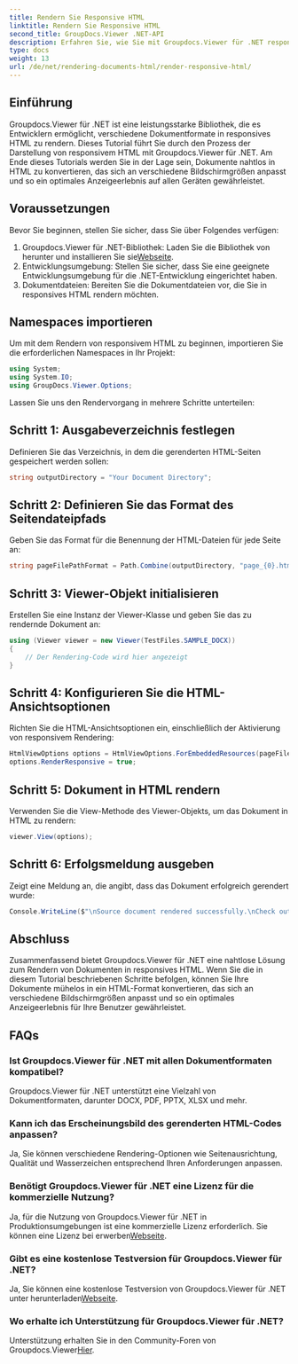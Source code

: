```yaml
---
title: Rendern Sie Responsive HTML
linktitle: Rendern Sie Responsive HTML
second_title: GroupDocs.Viewer .NET-API
description: Erfahren Sie, wie Sie mit Groupdocs.Viewer für .NET responsives HTML rendern und so ein optimales Anzeigeerlebnis auf allen Geräten gewährleisten.
type: docs
weight: 13
url: /de/net/rendering-documents-html/render-responsive-html/
---
```

## Einführung
Groupdocs.Viewer für .NET ist eine leistungsstarke Bibliothek, die es Entwicklern ermöglicht, verschiedene Dokumentformate in responsives HTML zu rendern. Dieses Tutorial führt Sie durch den Prozess der Darstellung von responsivem HTML mit Groupdocs.Viewer für .NET. Am Ende dieses Tutorials werden Sie in der Lage sein, Dokumente nahtlos in HTML zu konvertieren, das sich an verschiedene Bildschirmgrößen anpasst und so ein optimales Anzeigeerlebnis auf allen Geräten gewährleistet.
## Voraussetzungen
Bevor Sie beginnen, stellen Sie sicher, dass Sie über Folgendes verfügen:
1.  Groupdocs.Viewer für .NET-Bibliothek: Laden Sie die Bibliothek von herunter und installieren Sie sie[Webseite](https://releases.groupdocs.com/viewer/net/).
2. Entwicklungsumgebung: Stellen Sie sicher, dass Sie eine geeignete Entwicklungsumgebung für die .NET-Entwicklung eingerichtet haben.
3. Dokumentdateien: Bereiten Sie die Dokumentdateien vor, die Sie in responsives HTML rendern möchten.

## Namespaces importieren
Um mit dem Rendern von responsivem HTML zu beginnen, importieren Sie die erforderlichen Namespaces in Ihr Projekt:
```csharp
using System;
using System.IO;
using GroupDocs.Viewer.Options;
```

Lassen Sie uns den Rendervorgang in mehrere Schritte unterteilen:
## Schritt 1: Ausgabeverzeichnis festlegen
Definieren Sie das Verzeichnis, in dem die gerenderten HTML-Seiten gespeichert werden sollen:
```csharp
string outputDirectory = "Your Document Directory";
```
## Schritt 2: Definieren Sie das Format des Seitendateipfads
Geben Sie das Format für die Benennung der HTML-Dateien für jede Seite an:
```csharp
string pageFilePathFormat = Path.Combine(outputDirectory, "page_{0}.html");
```
## Schritt 3: Viewer-Objekt initialisieren
Erstellen Sie eine Instanz der Viewer-Klasse und geben Sie das zu rendernde Dokument an:
```csharp
using (Viewer viewer = new Viewer(TestFiles.SAMPLE_DOCX))
{
    // Der Rendering-Code wird hier angezeigt
}
```
## Schritt 4: Konfigurieren Sie die HTML-Ansichtsoptionen
Richten Sie die HTML-Ansichtsoptionen ein, einschließlich der Aktivierung von responsivem Rendering:
```csharp
HtmlViewOptions options = HtmlViewOptions.ForEmbeddedResources(pageFilePathFormat);
options.RenderResponsive = true;
```
## Schritt 5: Dokument in HTML rendern
Verwenden Sie die View-Methode des Viewer-Objekts, um das Dokument in HTML zu rendern:
```csharp
viewer.View(options);
```
## Schritt 6: Erfolgsmeldung ausgeben
Zeigt eine Meldung an, die angibt, dass das Dokument erfolgreich gerendert wurde:
```csharp
Console.WriteLine($"\nSource document rendered successfully.\nCheck output in {outputDirectory}.");
```

## Abschluss
Zusammenfassend bietet Groupdocs.Viewer für .NET eine nahtlose Lösung zum Rendern von Dokumenten in responsives HTML. Wenn Sie die in diesem Tutorial beschriebenen Schritte befolgen, können Sie Ihre Dokumente mühelos in ein HTML-Format konvertieren, das sich an verschiedene Bildschirmgrößen anpasst und so ein optimales Anzeigeerlebnis für Ihre Benutzer gewährleistet.
## FAQs
### Ist Groupdocs.Viewer für .NET mit allen Dokumentformaten kompatibel?
Groupdocs.Viewer für .NET unterstützt eine Vielzahl von Dokumentformaten, darunter DOCX, PDF, PPTX, XLSX und mehr.
### Kann ich das Erscheinungsbild des gerenderten HTML-Codes anpassen?
Ja, Sie können verschiedene Rendering-Optionen wie Seitenausrichtung, Qualität und Wasserzeichen entsprechend Ihren Anforderungen anpassen.
### Benötigt Groupdocs.Viewer für .NET eine Lizenz für die kommerzielle Nutzung?
 Ja, für die Nutzung von Groupdocs.Viewer für .NET in Produktionsumgebungen ist eine kommerzielle Lizenz erforderlich. Sie können eine Lizenz bei erwerben[Webseite](https://purchase.groupdocs.com/buy).
### Gibt es eine kostenlose Testversion für Groupdocs.Viewer für .NET?
 Ja, Sie können eine kostenlose Testversion von Groupdocs.Viewer für .NET unter herunterladen[Webseite](https://releases.groupdocs.com/).
### Wo erhalte ich Unterstützung für Groupdocs.Viewer für .NET?
Unterstützung erhalten Sie in den Community-Foren von Groupdocs.Viewer[Hier](https://forum.groupdocs.com/c/viewer/9).